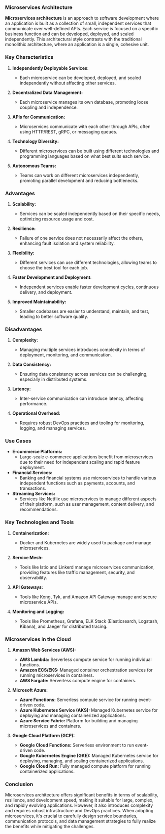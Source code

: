 ### Microservices Architecture

**Microservices architecture** is an approach to software development where an application is built as a collection of small, independent services that communicate over well-defined APIs. Each service is focused on a specific business function and can be developed, deployed, and scaled independently. This architectural style contrasts with the traditional monolithic architecture, where an application is a single, cohesive unit.

### Key Characteristics

1. **Independently Deployable Services:**
    
    - Each microservice can be developed, deployed, and scaled independently without affecting other services.
2. **Decentralized Data Management:**
    
    - Each microservice manages its own database, promoting loose coupling and independence.
3. **APIs for Communication:**
    
    - Microservices communicate with each other through APIs, often using HTTP/REST, gRPC, or messaging queues.
4. **Technology Diversity:**
    
    - Different microservices can be built using different technologies and programming languages based on what best suits each service.
5. **Autonomous Teams:**
    
    - Teams can work on different microservices independently, promoting parallel development and reducing bottlenecks.

### Advantages

1. **Scalability:**
    
    - Services can be scaled independently based on their specific needs, optimizing resource usage and cost.
2. **Resilience:**
    
    - Failure of one service does not necessarily affect the others, enhancing fault isolation and system reliability.
3. **Flexibility:**
    
    - Different services can use different technologies, allowing teams to choose the best tool for each job.
4. **Faster Development and Deployment:**
    
    - Independent services enable faster development cycles, continuous delivery, and deployment.
5. **Improved Maintainability:**
    
    - Smaller codebases are easier to understand, maintain, and test, leading to better software quality.

### Disadvantages

1. **Complexity:**
    
    - Managing multiple services introduces complexity in terms of deployment, monitoring, and communication.
2. **Data Consistency:**
    
    - Ensuring data consistency across services can be challenging, especially in distributed systems.
3. **Latency:**
    
    - Inter-service communication can introduce latency, affecting performance.
4. **Operational Overhead:**
    
    - Requires robust DevOps practices and tooling for monitoring, logging, and managing services.

### Use Cases

- **E-commerce Platforms:**
    - Large-scale e-commerce applications benefit from microservices due to their need for independent scaling and rapid feature deployment.
- **Financial Services:**
    - Banking and financial systems use microservices to handle various independent functions such as payments, accounts, and transactions.
- **Streaming Services:**
    - Services like Netflix use microservices to manage different aspects of their platform, such as user management, content delivery, and recommendations.

### Key Technologies and Tools

1. **Containerization:**
    
    - Docker and Kubernetes are widely used to package and manage microservices.
2. **Service Mesh:**
    
    - Tools like Istio and Linkerd manage microservices communication, providing features like traffic management, security, and observability.
3. **API Gateways:**
    
    - Tools like Kong, Tyk, and Amazon API Gateway manage and secure microservice APIs.
4. **Monitoring and Logging:**
    
    - Tools like Prometheus, Grafana, ELK Stack (Elasticsearch, Logstash, Kibana), and Jaeger for distributed tracing.

### Microservices in the Cloud

1. **Amazon Web Services (AWS):**
    
    - **AWS Lambda:** Serverless compute service for running individual functions.
    - **Amazon ECS/EKS:** Managed container orchestration services for running microservices in containers.
    - **AWS Fargate:** Serverless compute engine for containers.
2. **Microsoft Azure:**
    
    - **Azure Functions:** Serverless compute service for running event-driven code.
    - **Azure Kubernetes Service (AKS):** Managed Kubernetes service for deploying and managing containerized applications.
    - **Azure Service Fabric:** Platform for building and managing microservices and containers.
3. **Google Cloud Platform (GCP):**
    
    - **Google Cloud Functions:** Serverless environment to run event-driven code.
    - **Google Kubernetes Engine (GKE):** Managed Kubernetes service for deploying, managing, and scaling containerized applications.
    - **Google Cloud Run:** Fully managed compute platform for running containerized applications.

### Conclusion

Microservices architecture offers significant benefits in terms of scalability, resilience, and development speed, making it suitable for large, complex, and rapidly evolving applications. However, it also introduces complexity and requires robust infrastructure and DevOps practices. When adopting microservices, it's crucial to carefully design service boundaries, communication protocols, and data management strategies to fully realize the benefits while mitigating the challenges.